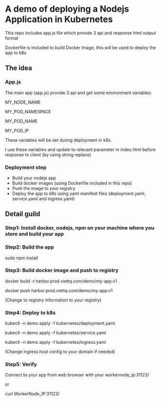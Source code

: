 # A demo of deploying a Nodejs Application in Kubernetes
This repo includes app.js file which provide 3 api and response html output format

Dockerfile is included to build Docker Image, this will be used to deploy the app to k8s

## The idea
### App.js
The main app (app.js) provide 3 api and get some environment variables:

MY_NODE_NAME

MY_POD_NAMESPACE

MY_POD_NAME

MY_POD_IP

These variables will be set during deployment in k8s.

I use these variables and update to relevant parameter in index.html before response to client (by using string replace)

### Deployment step
- Build your nodejs app
- Build docker images (using Dockerfile included in this repo)
- Push the image to your registry 
- Deploy the app to k8s using yaml manifest files (deployment.yaml, service.yaml and ingress.yaml) 

## Detail guild
### Step1: Install docker, nodejs, npm on your machine where you store and build your app

### Step2: Build the app
sudo npm install

### Step3: Build docker image and push to registry 
docker build -t harbor.prod.viettq.com/demo/my-app:v1 .

docker push harbor.prod.viettq.com/demo/my-app:v1

(Change to registry information to your registry)

### Step4: Deploy to k8s
kubectl -n demo apply -f kubernetes/deployment.yaml

kubectl -n demo apply -f kubernetes/service.yaml

kubectl -n demo apply -f kubernetes/ingress.yaml

(Change ingress host config to your domain if needed)

### Step5: Verify
Connect to your app from web browser with your workernode_ip:31123/

or 

curl WorkerNode_IP:31123/
